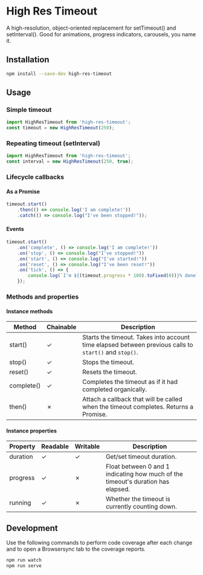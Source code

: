 # High Res Timeout

A high-resolution, object-oriented replacement for setTimeout() and setInterval().
Good for animations, progress indicators, carousels, you name it.

## Installation
```bash
npm install --save-dev high-res-timeout
```

## Usage

### Simple timeout
```javascript
import HighResTimeout from 'high-res-timeout';
const timeout = new HighResTimeout(250);
```

### Repeating timeout (setInterval)
```javascript
import HighResTimeout from 'high-res-timeout';
const interval = new HighResTimeout(250, true);
```

### Lifecycle callbacks

#### As a Promise
```javascript
timeout.start()
    .then(() => console.log('I am complete!'))
    .catch(() => console.log("I've been stopped!"));
```

#### Events
```javascript
timeout.start()
    .on('complete', () => console.log('I am complete!'))
    .on('stop', () => console.log("I've stopped!"))
    .on('start', () => console.log("I've started!"))
    .on('reset', () => console.log("I've been reset!"))
    .on('tick', () => {
    	console.log(`I'm ${(timeout.progress * 100).toFixed(0))}% done`)
    });
```

### Methods and properties
#### Instance methods

| Method        | Chainable | Description   |
| ------------- | --------- | ------------- |
| start()       | &check;   | Starts the timeout. Takes into account time elapsed between previous calls to `start()` and `stop()`. |
| stop()        | &check;   | Stops the timeout. |
| reset()       | &check;   | Resets the timeout.  |
| complete()    | &check;   | Completes the timeout as if it had completed organically.  |
| then()        | &cross;   |  Attach a callback that will be called when the timeout completes. Returns a Promise. |

#### Instance properties

| Property | Readable | Writable | Description |
|----------|----------|----------|-------------|
| duration | &check; | &check; | Get/set timeout duration. |
| progress | &check; | &cross; | Float between 0 and 1 indicating how much of the timeout's duration has elapsed. |
| running  | &check; | &cross; | Whether the timeout is currently counting down. |


## Development
Use the following commands to perform code coverage after each change and to open a Browsersync tab to the coverage
reports.
```bash
npm run watch
npm run serve
```
